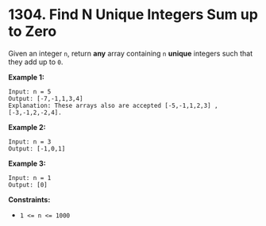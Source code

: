 # 1304. Find N Unique Integers Sum up to Zero
Given an integer `n`, return **any** array containing `n` **unique** integers such that they add up to `0`.

**Example 1:**
```
Input: n = 5
Output: [-7,-1,1,3,4]
Explanation: These arrays also are accepted [-5,-1,1,2,3] , [-3,-1,2,-2,4].
```

**Example 2:**
```
Input: n = 3
Output: [-1,0,1]
```

**Example 3:**
```
Input: n = 1
Output: [0]
```

**Constraints:**
- `1 <= n <= 1000`
